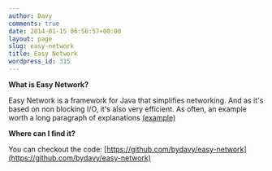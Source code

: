 ```yaml
---
author: Davy
comments: true
date: 2014-01-15 06:56:57+00:00
layout: page
slug: easy-network
title: Easy Network
wordpress_id: 315
---
```


**What is Easy Network?**

Easy Network is a framework for Java that simplifies networking. And as it's based on non blocking I/O, it's also very efficient.
As often, an example worth a long paragraph of explanations [(example)](https://github.com/bydavy/easy-network/blob/master/examples/src/main/java/com/bydavy/easy/network/examples/Example1.java)

**Where can I find it?**

You can checkout the code: [https://github.com/bydavy/easy-network](https://github.com/bydavy/easy-network)




